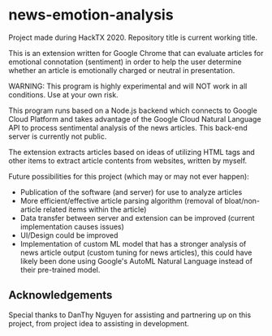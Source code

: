 # news-emotion-analysis

Project made during HackTX 2020. Repository title is current working title.

This is an extension written for Google Chrome that can evaluate articles for emotional connotation (sentiment) in order to help the user determine whether an article is emotionally charged or neutral in presentation.

WARNING: This program is highly experimental and will NOT work in all conditions.
Use at your own risk.

This program runs based on a Node.js backend which connects to Google Cloud Platform and takes advantage of the Google Cloud Natural Language API to process sentimental analysis of the news articles. This back-end server is currently not public.

The extension extracts articles based on ideas of utilizing HTML tags and other items to extract article contents from websites, written by myself.

Future possibilities for this project (which may or may not ever happen):

- Publication of the software (and server) for use to analyze articles
- More efficient/effective article parsing algorithm (removal of bloat/non-article related items within the article)
- Data transfer between server and extension can be improved (current implementation causes issues)
- UI/Design could be improved
- Implementation of custom ML model that has a stronger analysis of news article output (custom tuning for news articles), this could have likely been done using Google's AutoML Natural Language instead of their pre-trained model.

## Acknowledgements

Special thanks to DanThy Nguyen for assisting and partnering up on this project, from project idea to assisting in development.

